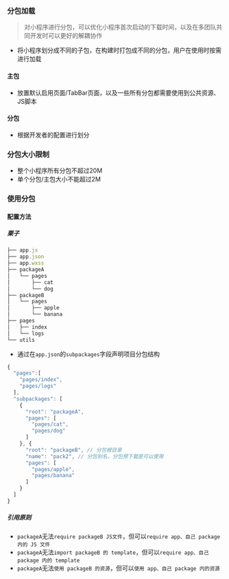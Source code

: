 ### 分包加载

> 对小程序进行分包，可以优化小程序首次启动的下载时间，以及在多团队共同开发时可以更好的解耦协作

* 将小程序划分成不同的子包，在构建时打包成不同的分包，用户在使用时按需进行加载

#### 主包

* 放置默认启用页面/TabBar页面，以及一些所有分包都需要使用到公共资源、JS脚本

#### 分包

* 根据开发者的配置进行划分

### 分包大小限制

* 整个小程序所有分包不超过20M
* 单个分包/主包大小不能超过2M

### 使用分包

#### 配置方法

##### 栗子

```js
├── app.js
├── app.json
├── app.wxss
├── packageA
│   └── pages
│       ├── cat
│       └── dog
├── packageB
│   └── pages
│       ├── apple
│       └── banana
├── pages
│   ├── index
│   └── logs
└── utils
```

* 通过在`app.json`的`subpackages`字段声明项目分包结构

```js
{
  "pages":[
    "pages/index",
    "pages/logs"
  ],
  "subpackages": [
    {
      "root": "packageA",
      "pages": [
        "pages/cat",
        "pages/dog"
      ]
    }, {
      "root": "packageB", // 分包根目录
      "name": "pack2", // 分包别名，分包预下载是可以使用
      "pages": [
        "pages/apple",
        "pages/banana"
      ]
    }
  ]
}
```

##### 引用原则

* `packageA`无法`require packageB JS文件`，但可以`require app、自己 package 内的 JS 文件`
* `packageA`无法`import packageB 的 template`，但可以`require app、自己 package 内的 template`
* `packageA`无法`使用 packageB 的资源`，但可以`使用 app、自己 package 内的资源`
